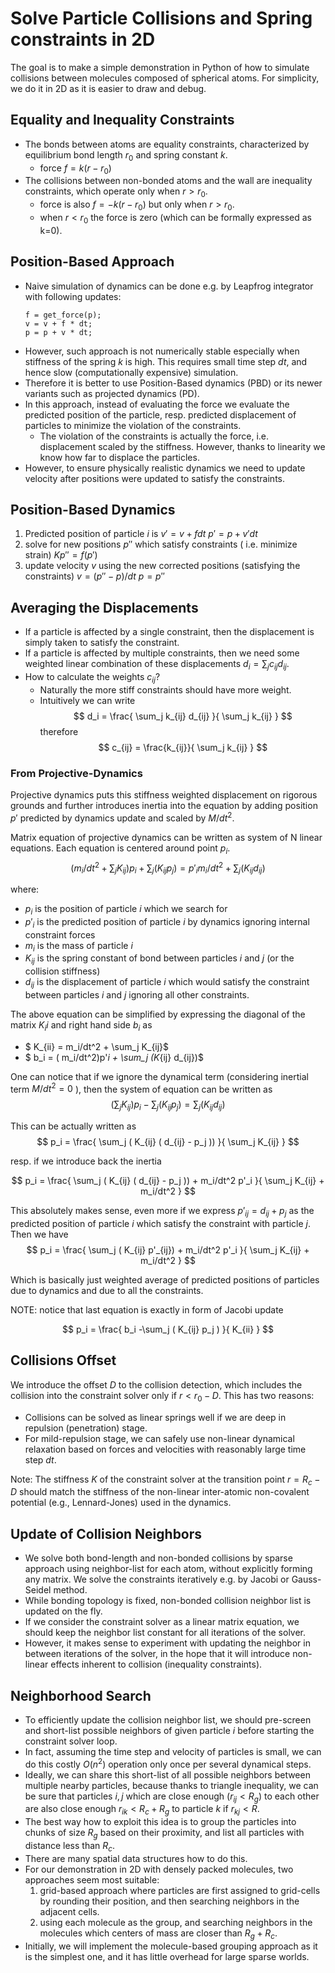 # Solve Particle Collisions and Spring constraints in 2D

The goal is to make a simple demonstration in Python of how to simulate collisions between molecules composed of spherical atoms.
For simplicity, we do it in 2D as it is easier to draw and debug.

## Equality and Inequality Constraints

- The bonds between atoms are equality constraints, characterized by equilibrium bond length $r_0$ and spring constant $k$. 
   - force $f = k(r-r_0)$ 
- The collisions between non-bonded atoms and the wall are inequality constraints, which operate only when $r>r_0$.
   - force is also  $f = -k(r-r_0)$ but only when $r>r_0$.
   - when $r<r_0$ the force is zero (which can be formally expressed as k=0).

## Position-Based Approach

- Naive simulation of dynamics can be done e.g. by Leapfrog integrator with following updates:
   ```
   f = get_force(p);
   v = v + f * dt;
   p = p + v * dt;  
   ```
- However, such approach is not numerically stable especially when stiffness of the spring $k$ is high. This requires small time step $dt$, and hence slow (computationally expensive) simulation.
- Therefore it is better to use Position-Based dynamics (PBD) or its newer variants such as projected dynamics (PD).
- In this approach, instead of evaluating the force we evaluate the predicted position of the particle, resp. predicted displacement of particles to minimize the violation of the constraints. 
    - The violation of the constraints is actually the force, i.e. displacement scaled by the stiffness. However, thanks to linearity we know how far to displace the particles.
- However, to ensure physically realistic dynamics we need to update velocity after positions were updated to satisfy the constraints.

## Position-Based Dynamics

1. Predicted position of particle $i$ is 
   $v' = v + f dt$
   $p' = p + v' dt$
2. solve for new positions $p''$ which satisfy constraints ( i.e. minimize strain) 
    $K p'' = f(p')$
3. update velocity $v$ using the new corrected positions (satisfying the constraints) 
   $v = (p''-p)/dt$
   $p=p''$

## Averaging the Displacements

- If a particle is affected by a single constraint, then the displacement is simply taken to satisfy the constraint.
- If a particle is affected by multiple constraints, then we need some weighted linear combination of these displacements $d_i = \sum_j c_{ij} d_{ij}$.
- How to calculate the weights $c_{ij}$?
  - Naturally the more stiff constraints should have more weight.
  - Intuitively we can write 
  $$
  d_i = \frac{ \sum_j k_{ij} d_{ij} }{ \sum_j k_{ij} } 
  $$
  therefore
  $$
  c_{ij} = \frac{k_{ij}}{ \sum_j k_{ij} } 
  $$

### From Projective-Dynamics 

Projective dynamics puts this stiffness weighted displacement on rigorous grounds and further introduces inertia into the equation by adding position $p'$ predicted by dynamics update and scaled by $M/dt^2$. 

Matrix equation of projective dynamics can be written as system of N linear equations. Each equation is centered around point $p_i$. 
$$
( m_i/dt^2 + \sum_j K_{ij} )  p_i   +    \sum_j (K_{ij} p_j)  = p'_i m_i/dt^2 + \sum_j (K_{ij} d_{ij})  
$$

where:
 - $p_i$ is the position of particle $i$ which we search for
 - $p'_i$ is the predicted position of particle $i$ by dynamics ignoring internal constraint forces
 - $m_i$ is the mass of particle $i$
 - $K_{ij}$ is the spring constant of bond between particles $i$ and $j$ (or the collision stiffness)
 - $d_{ij}$ is the displacement of particle $i$ which would satisfy the constraint between particles $i$ and $j$ ignoring all other constraints.

The above equation can be simplified by expressing the diagonal of the matrix $K_ii$ and right hand side $b_i$ as
 - $ K_{ii} = m_i/dt^2 + \sum_j K_{ij}$
 - $ b_i    = ( m_i/dt^2)p'_i + \sum_j (K_{ij} d_{ij})$

One can notice that if we ignore the dynamical term (considering inertial term $M/dt^2 = 0$ ), then the system of equation can be written as
$$
( \sum_j K_{ij} ) p_i - \sum_j (K_{ij} p_j)  = \sum_j (K_{ij} d_{ij})  
$$

This can be actually written as 
$$
p_i = \frac{ \sum_j ( K_{ij} (  d_{ij} - p_j )) }{ \sum_j K_{ij} }
$$

resp. if we introduce back the inertia

$$
p_i = \frac{ \sum_j ( K_{ij} (  d_{ij} - p_j )) + m_i/dt^2 p'_i }{ \sum_j K_{ij} + m_i/dt^2 }
$$

This absolutely makes sense, even more if we express $p'_{ij} = d_{ij} + p_j$ as the predicted position of particle $i$ which satisfy the constraint with particle $j$. Then we have
$$
p_i = \frac{ \sum_j ( K_{ij} p'_{ij}) + m_i/dt^2 p'_i }{ \sum_j K_{ij} + m_i/dt^2 }
$$ 

Which is basically just weighted average of predicted positions of particles due to dynamics and due to all the constraints.

NOTE: notice that last equation is exactly in form of Jacobi update 

$$
p_i = \frac{ b_i -\sum_j ( K_{ij} p_j ) }{ K_{ii} }
$$ 

## Collisions Offset

We introduce the offset $D$ to the collision detection, which includes the collision into the constraint solver only if $r<r_0-D$. This has two reasons:
- Collisions can be solved as linear springs well if we are deep in repulsion (penetration) stage.
- For mild-repulsion stage, we can safely use non-linear dynamical relaxation based on forces and velocities with reasonably large time step $dt$.

Note: The stiffness $K$ of the constraint solver at the transition point $r = R_c - D$ should match the stiffness of the non-linear inter-atomic non-covalent potential (e.g., Lennard-Jones) used in the dynamics.

## Update of Collision Neighbors

- We solve both bond-length and non-bonded collisions by sparse approach using neighbor-list for each atom, without explicitly forming any matrix. We solve the constraints iteratively e.g. by Jacobi or Gauss-Seidel method.
- While bonding topology is fixed, non-bonded collision neighbor list is updated on the fly.
- If we consider the constraint solver as a linear matrix equation, we should keep the neighbor list constant for all iterations of the solver.
- However, it makes sense to experiment with updating the neighbor in between iterations of the solver, in the hope that it will introduce non-linear effects inherent to collision (inequality constraints).

## Neighborhood Search

- To efficiently update the collision neighbor list, we should pre-screen and short-list possible neighbors of given particle $i$ before starting the constraint solver loop. 
- In fact, assuming the time step and velocity of particles is small, we can do this costly $O(n^2)$ operation only once per several dynamical steps.  
- Ideally, we can share this short-list of all possible neighbors between multiple nearby particles, because thanks to triangle inequality, we can be sure that particles $i,j$ which are close enough ($r_{ij}<R_g$) to each other are also close enough $r_{ik}<R_c+R_g$ to particle $k$ if $r_{kj}<R$.
- The best way how to exploit this idea is to group the particles into chunks of size $R_g$ based on their proximity, and list all particles with distance less than $R_c$.
- There are many spatial data structures how to do this.
- For our demonstration in 2D with densely packed molecules, two approaches seem most suitable:
  1. grid-based approach where particles are first assigned to grid-cells by rounding their position, and then searching neighbors in the adjacent cells.
  2. using each molecule as the group, and searching neighbors in the molecules which centers of mass are closer than $R_g+R_c$.
- Initially, we will implement the molecule-based grouping approach as it is the simplest one, and it has little overhead for large sparse worlds.